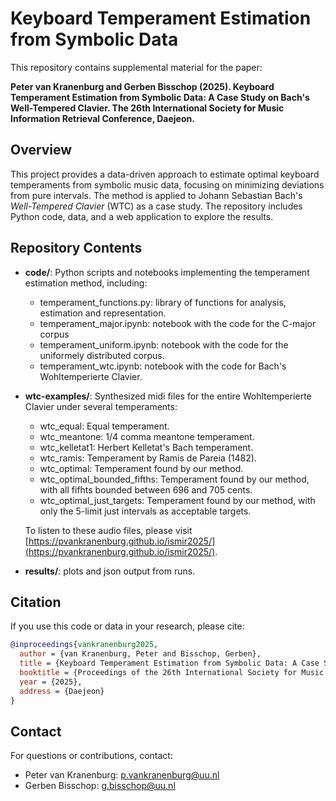 # Keyboard Temperament Estimation from Symbolic Data

This repository contains supplemental material for the paper:

**Peter van Kranenburg and Gerben Bisschop (2025). Keyboard Temperament Estimation from Symbolic Data: A Case Study on Bach's Well-Tempered Clavier. The 26th International Society for Music Information Retrieval Conference, Daejeon.**

## Overview

This project provides a data-driven approach to estimate optimal keyboard temperaments from symbolic music data, focusing on minimizing deviations from pure intervals. The method is applied to Johann Sebastian Bach's *Well-Tempered Clavier* (WTC) as a case study. The repository includes Python code, data, and a web application to explore the results.

## Repository Contents

- **code/**: Python scripts and notebooks implementing the temperament estimation method, including:
  - temperament_functions.py: library of functions for analysis, estimation and representation.
  - temperament_major.ipynb: notebook with the code for the C-major corpus
  - temperament_uniform.ipynb: notebook with the code for the uniformely distributed corpus.
  - temperament_wtc.ipynb: notebook with the code for Bach's Wohltemperierte Clavier.
- **wtc-examples/**: Synthesized midi files for the entire Wohltemperierte Clavier under several temperaments:
  - wtc_equal: Equal temperament.
  - wtc_meantone: 1/4 comma meantone temperament.
  - wtc_kelletat1: Herbert Kelletat's Bach temperament.
  - wtc_ramis: Temperament by Ramis de Pareia (1482).
  - wtc_optimal: Temperament found by our method.
  - wtc_optimal_bounded_fifths: Temperament found by our method, with all fifhts bounded between 696 and 705 cents.
  - wtc_optimal_just_targets: Temperament found by our method, with only the 5-limit just intervals as acceptable targets.
  
  To listen to these audio files, please visit [https://pvankranenburg.github.io/ismir2025/](https://pvankranenburg.github.io/ismir2025/).
- **results/**: plots and json output from runs.

## Citation

If you use this code or data in your research, please cite:

```bibtex
@inproceedings{vankranenburg2025,
  author = {van Kranenburg, Peter and Bisschop, Gerben},
  title = {Keyboard Temperament Estimation from Symbolic Data: A Case Study on Bach's Well-Tempered Clavier},
  booktitle = {Proceedings of the 26th International Society for Music Information Retrieval Conference},
  year = {2025},
  address = {Daejeon}
}
```

## Contact

For questions or contributions, contact:
- Peter van Kranenburg: p.vankranenburg@uu.nl
- Gerben Bisschop: g.bisschop@uu.nl